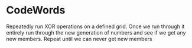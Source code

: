 # CodeWords
Repeatedly run XOR operations on a defined grid. Once we run through it entirely run through the new generation of numbers and see if we get any new members. Repeat until we can never get new members
